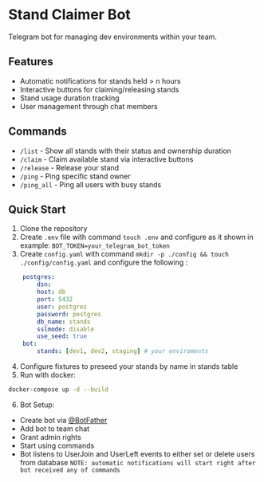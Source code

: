 # Stand Claimer Bot

Telegram bot for managing dev environments within your team.

## Features

- Automatic notifications for stands held > n hours
- Interactive buttons for claiming/releasing stands
- Stand usage duration tracking
- User management through chat members

## Commands

- `/list` - Show all stands with their status and ownership duration
- `/claim` - Claim available stand via interactive buttons
- `/release` - Release your stand
- `/ping` - Ping specific stand owner
- `/ping_all` - Ping all users with busy stands

## Quick Start

1. Clone the repository
2. Create `.env` file with command ```touch .env``` and configure as it shown in example: ```BOT_TOKEN=your_telegram_bot_token ```
3. Create `config.yaml` with command ```mkdir -p ./config && touch ./config/config.yaml``` and configure the following : 
```yaml
    postgres:
        dsn:
        host: db
        port: 5432
        user: postgres
        password: postgres
        db_name: stands
        sslmode: disable
        use_seed: true
    bot:
        stands: [dev1, dev2, staging] # your enviroments 
```
4. Configure fixtures to preseed your stands by name in stands table
5. Run with docker:
```bash
docker-compose up -d --build
```
6. Bot Setup:
- Create bot via [@BotFather](https://t.me/botfather)
- Add bot to team chat
- Grant admin rights
- Start using commands
- Bot listens to UserJoin and UserLeft events to either set or delete users from database
``` NOTE: automatic notifications will start right after bot received any of commands ```

